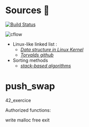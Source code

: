 
#  Sources :bookmark_tabs: 

[![Build Status](https://travis-ci.com/spajeo/push_swap.svg?token=oVcxernG54jM76XzQesq&branch=master)](https://travis-ci.com/spajeo/push_swap)

![cflow](https://raw.githubusercontent.com/spajeo/push_swap/gh-pages/cflow0.png?token=ARTfTswW0ISMe9jGYnR1_wpgioemqoqjks5aeH-jwA%3D%3D)

- Linux-like linked list : 
	- [*Data structure in Linux Kernel*](https://0xax.gitbooks.io/linux-insides/content/DataStructures/dlist.html)
	- [*Torvalds github*](https://github.com/torvalds/linux/blob/master/include/linux/list.h)
- Sorting methods
	- [*stack-based algorithms*](http://liacs.leidenuniv.nl/~rijnjnvan/ds2013/assets/opdrachten/opdracht1-stacksorting.pdf)

# push_swap
42_exercice

Authorized functions:

write
malloc
free
exit
